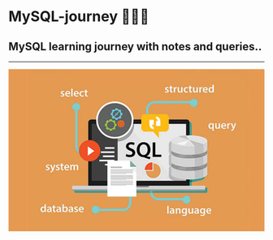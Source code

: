 # MySQL-journey 👩🏻‍💻
## MySQL learning journey with notes and queries..

---

<img src="assets/sql_banner.jpg" width="550" alt="SQL Logo"/>


